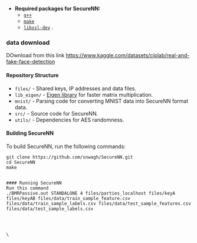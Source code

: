 

* **Required packages for SecureNN:**
  * [`g++`](https://packages.debian.org/testing/g++)
  * [`make`](https://packages.debian.org/testing/make)
  * [`libssl-dev`](https://packages.debian.org/testing/libssl-dev)
.


### data download
DOwnload from this link
https://www.kaggle.com/datasets/ciplab/real-and-fake-face-detection

#### Repository Structure

* `files/`    - Shared keys, IP addresses and data files.
* `lib_eigen/`    - [Eigen library](http://eigen.tuxfamily.org/) for faster matrix multiplication.
* `mnist/`    - Parsing code for converting MNIST data into SecureNN format data.
* `src/`    - Source code for SecureNN.
* `utils/` - Dependencies for AES randomness.

#### Building SecureNN

To build SecureNN, run the following commands:

```
git clone https://github.com/snwagh/SecureNN.git
cd SecureNN
make


#### Running SecureNN
Run this command
./BMRPassive.out STANDALONE 4 files/parties_localhost files/keyA files/keyAB files/data/train_sample_feature.csv files/data/train_sample_labels.csv files/data/test_sample_features.csv files/data/test_sample_labels.csv 
```
```



\
